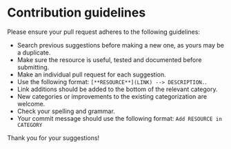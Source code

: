 # Contribution guidelines

Please ensure your pull request adheres to the following guidelines:
- Search previous suggestions before making a new one, as yours may be a duplicate.
- Make sure the resource is useful, tested and documented before submitting.
- Make an individual pull request for each suggestion.
- Use the following format: `[**RESOURCE**](LINK) --> DESCRIPTION.`.
- Link additions should be added to the bottom of the relevant category.
- New categories or improvements to the existing categorization are welcome.
- Check your spelling and grammar.
- Your commit message should use the following format: `Add RESOURCE in CATEGORY`

Thank you for your suggestions!
